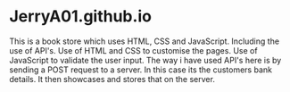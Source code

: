 # JerryA01.github.io
This is a book store which uses HTML, CSS and JavaScript. Including the use of API's. Use of HTML and CSS to customise the pages. Use of JavaScript to validate the user input. The way i have used API's here is by sending a POST request to a server. In this case its the customers bank details. It then showcases and stores that on the server.
